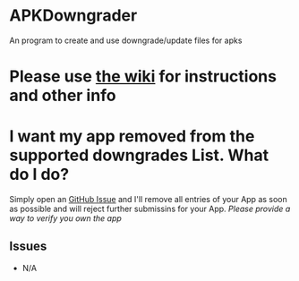# APKDowngrader
An program to create and use downgrade/update files for apks

# Please use [the wiki](https://github.com/ComputerElite/wiki/wiki/APK-Downgrader) for instructions and other info

# I want my app removed from the supported downgrades List. What do I do?
Simply open an [GitHub Issue](https://github.com/ComputerElite/APKDowngrader/issues) and I'll remove all entries of your App as soon as possible and will reject further submissins for your App.
_Please provide a way to verify you own the app_

## Issues
- N/A
